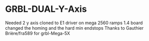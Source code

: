 # GRBL-DUAL-Y-Axis

Needed 2 y axis cloned to E1 driver on mega 2560 ramps 1.4 board
changed the homing and the hard min endstops
Thanks to Gauthier Brière/fra589 for grbl-Mega-5X
